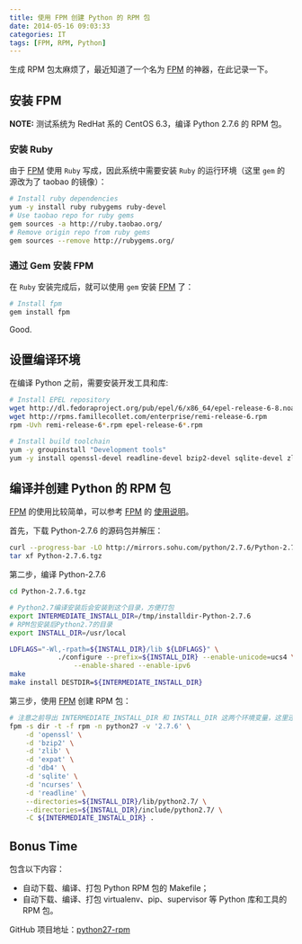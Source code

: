 ```yaml
---
title: 使用 FPM 创建 Python 的 RPM 包
date: 2014-05-16 09:03:33
categories: IT
tags: [FPM, RPM, Python]
---
```


生成 RPM 包太麻烦了，最近知道了一个名为 [FPM] 的神器，在此记录一下。

## 安装 FPM

**NOTE:** 测试系统为 RedHat 系的 CentOS 6.3，编译 Python 2.7.6 的 RPM 包。

### 安装 Ruby

由于 [FPM] 使用 `Ruby` 写成，因此系统中需要安装 `Ruby` 的运行环境（这里 `gem` 的源改为了 taobao 的镜像）：

``` bash
# Install ruby dependencies
yum -y install ruby rubygems ruby-devel
# Use taobao repo for ruby gems
gem sources -a http://ruby.taobao.org/
# Remove origin repo from ruby gems
gem sources --remove http://rubygems.org/
```

### 通过 Gem 安装 FPM

在 `Ruby` 安装完成后，就可以使用 `gem` 安装 [FPM] 了：

``` bash
# Install fpm
gem install fpm
```

Good.

## 设置编译环境

在编译 Python 之前，需要安装开发工具和库:

``` bash
# Install EPEL repository
wget http://dl.fedoraproject.org/pub/epel/6/x86_64/epel-release-6-8.noarch.rpm
wget http://rpms.famillecollet.com/enterprise/remi-release-6.rpm
rpm -Uvh remi-release-6*.rpm epel-release-6*.rpm

# Install build toolchain
yum -y groupinstall "Development tools"
yum -y install openssl-devel readline-devel bzip2-devel sqlite-devel zlib-devel ncurses-devel db4-devel expat-devel
```

## 编译并创建 Python 的 RPM 包

[FPM] 的使用比较简单，可以参考 [FPM] 的 [使用说明](https://github.com/jordansissel/fpm/wiki)。

首先，下载 Python-2.7.6 的源码包并解压：

``` bash
curl --progress-bar -LO http://mirrors.sohu.com/python/2.7.6/Python-2.7.6.tgz
tar xf Python-2.7.6.tgz
```

第二步，编译 Python-2.7.6

``` bash
cd Python-2.7.6.tgz

# Python2.7编译安装后会安装到这个目录，方便打包
export INTERMEDIATE_INSTALL_DIR=/tmp/installdir-Python-2.7.6
# RPM包安装后Python2.7的目录
export INSTALL_DIR=/usr/local

LDFLAGS="-Wl,-rpath=${INSTALL_DIR}/lib ${LDFLAGS}" \
            ./configure --prefix=${INSTALL_DIR} --enable-unicode=ucs4 \
                --enable-shared --enable-ipv6
make
make install DESTDIR=${INTERMEDIATE_INSTALL_DIR}
```

第三步，使用 [FPM] 创建 RPM 包：

``` bash
# 注意之前导出 INTERMEDIATE_INSTALL_DIR 和 INSTALL_DIR 这两个环境变量，这里还要使用
fpm -s dir -t -f rpm -n python27 -v '2.7.6' \
    -d 'openssl' \
    -d 'bzip2' \
    -d 'zlib' \
    -d 'expat' \
    -d 'db4' \
    -d 'sqlite' \
    -d 'ncurses' \
    -d 'readline' \
    --directories=${INSTALL_DIR}/lib/python2.7/ \
    --directories=${INSTALL_DIR}/include/python2.7/ \
    -C ${INTERMEDIATE_INSTALL_DIR} .
```


## Bonus Time

包含以下内容：

- 自动下载、编译、打包 Python RPM 包的 Makefile；
- 自动下载、编译、打包 virtualenv、pip、supervisor 等 Python 库和工具的 RPM 包。

GitHub 项目地址：[python27-rpm](https://github.com/timonwong/python27-rpm)

[FPM]: https://github.com/jordansissel/fpm
